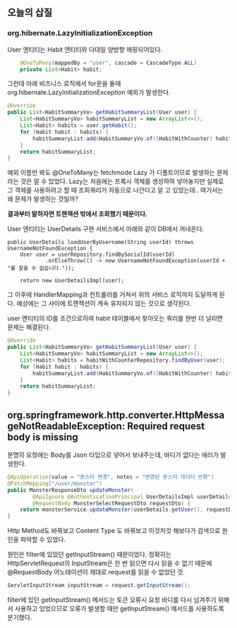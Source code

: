 ## 오늘의 삽질

### org.hibernate.LazyInitializationException

User 엔티티는 Habit 엔티티와 다대일 양방향 매핑되어있다.

```java
    @OneToMany(mappedBy = "user", cascade = CascadeType.ALL)
    private List<Habit> habit;
```

그런데 아래 비즈니스 로직에서 for문을 돌때 org.hibernate.LazyInitializationException 예외가 발생한다.

```java
@Override
public List<HabitSummaryVo> getHabitSummaryList(User user) {
    List<HabitSummaryVo> habitSummaryList = new ArrayList<>();
    List<Habit> habits = user.getHabit();
    for (Habit habit : habits) {
        habitSummaryList.add(HabitSummaryVo.of((HabitWithCounter) habit));
    }
    return habitSummaryList;
}
```

예외 이름만 봐도 @OneToMany는 fetchmode Lazy 가 디폴트이므로 발생하는 문제라는 것은 알 수 있었다.
Lazy는 처음에는 프록시 객체를 생성하여 넣어놓지만 실제로 그 객체를 사용하려고 할 때 조회쿼리가 자동으로 나간다고 알 고 있었는데..
여기서는 왜 문제가 발생하는 것일까?

**결과부터 말하자면 트랜잭션 밖에서 조회했기 때문이다.**

User 엔티티는 UserDetails 구현 서비스에서 아래와 같이 DB에서 꺼내온다. 

```
public UserDetails loadUserByUsername(String userId) throws UsernameNotFoundException {
    User user = userRepository.findBySocialId(userId)
            .orElseThrow(() -> new UsernameNotFoundException(userId + "를 찾을 수 없습니다."));

    return new UserDetailsImpl(user);
```

그 이후에 HandlerMapping과 컨트롤러를 거쳐서 위의 서비스 로직까지 도달하게 된다.
예상에는 그 사이에 트랜잭션이 계속 유지되지 않는 것으로 생각된다.



user 엔티티의 ID를 조건으로하여 habit 테이블에서 찾아오는 쿼리를 한번 더 날리면 문제는 해결된다.

```java
@Override
public List<HabitSummaryVo> getHabitSummaryList(User user) {
    List<HabitSummaryVo> habitSummaryList = new ArrayList<>();
    List<Habit> habits = habitWithCounterRepository.findByUser(user);
    for (Habit habit : habits) {
        habitSummaryList.add(HabitSummaryVo.of((HabitWithCounter) habit));
    }
    return habitSummaryList;
}
```



## org.springframework.http.converter.HttpMessageNotReadableException: Required request body is missing

분명히 요청에는 Body를 Json 타입으로 넣어서 보내주는데, 바디가 없다는 에러가 발생한다.

```java
@ApiOperation(value = "몬스터 변경", notes = "변경된 몬스터 데이터 반환")
@PatchMapping("/user/monster")
public MonsterResponseDto updateMonster(
        @ApiIgnore @AuthenticationPrincipal UserDetailsImpl userDetails,
        @RequestBody MonsterSelectRequestDto requestDto) {
    return monsterService.updateMonster(userDetails.getUser(), requestDto);
}
```



Http Method도 바꿔보고 Content Type 도 바꿔보고 이것저것 해보다가
검색으로 원인을 파악할 수 있었다.

원인은 filter에 있었던 getInputStream() 때문이었다.
정확히는 HttpServletRequest의 InputStream은 한 번 읽으면 다시 읽을 수 없기 때문에 
@RequestBody 어노테이션이 제대로 request를 읽을 수 없었던 것.

```java
ServletInputStream inputStream = request.getInputStream();
```

filter에 있던 getInputStream() 메서드는 토큰 오류시 요청 바디를 다시 넘겨주기 위해서 사용하고 있었으므로
오류가 발생할 때만 getInputStream() 메서드를 사용하도록 분기했다.



